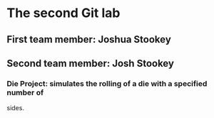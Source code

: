 # The second Git lab
## First team member: Joshua Stookey
## Second team member: Josh Stookey
### Die Project: simulates the rolling of a die with a specified number of
sides.


